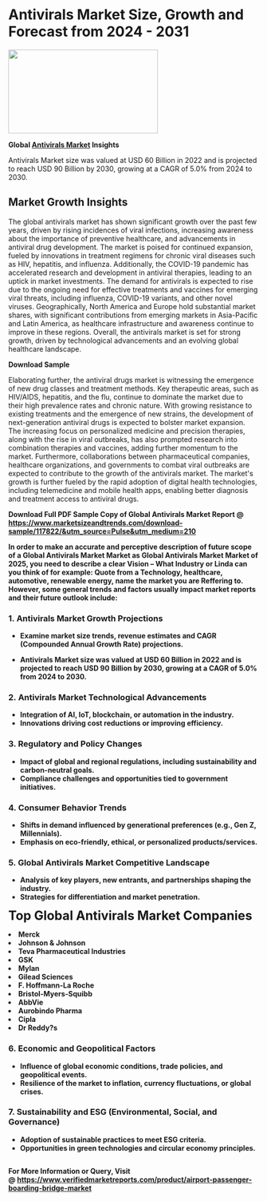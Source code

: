 <H1>Antivirals Market Size, Growth and Forecast from 2024 - 2031</H1><img class="aligncenter size-medium wp-image-584254" src="https://thirdeyenews.in/wp-content/uploads/2024/09/Global-Market-Research-300x168.jpeg" alt="" width="300" height="168" /><p><strong>Global&nbsp;<a href="https://www.marketsizeandtrends.com/download-sample/117822/&amp;utm_source=Pulse&amp;utm_medium=210">Antivirals Market</a> Insights</strong></p><p>Antivirals Market size was valued at USD 60 Billion in 2022 and is projected to reach USD 90 Billion by 2030, growing at a CAGR of 5.0% from 2024 to 2030.</p><p><h2>Market Growth Insights</h2> <p>The global antivirals market has shown significant growth over the past few years, driven by rising incidences of viral infections, increasing awareness about the importance of preventive healthcare, and advancements in antiviral drug development. The market is poised for continued expansion, fueled by innovations in treatment regimens for chronic viral diseases such as HIV, hepatitis, and influenza. Additionally, the COVID-19 pandemic has accelerated research and development in antiviral therapies, leading to an uptick in market investments. The demand for antivirals is expected to rise due to the ongoing need for effective treatments and vaccines for emerging viral threats, including influenza, COVID-19 variants, and other novel viruses. Geographically, North America and Europe hold substantial market shares, with significant contributions from emerging markets in Asia-Pacific and Latin America, as healthcare infrastructure and awareness continue to improve in these regions. Overall, the antivirals market is set for strong growth, driven by technological advancements and an evolving global healthcare landscape.</p> <p><strong>Download Sample</strong></p> <p>Elaborating further, the antiviral drugs market is witnessing the emergence of new drug classes and treatment methods. Key therapeutic areas, such as HIV/AIDS, hepatitis, and the flu, continue to dominate the market due to their high prevalence rates and chronic nature. With growing resistance to existing treatments and the emergence of new strains, the development of next-generation antiviral drugs is expected to bolster market expansion. The increasing focus on personalized medicine and precision therapies, along with the rise in viral outbreaks, has also prompted research into combination therapies and vaccines, adding further momentum to the market. Furthermore, collaborations between pharmaceutical companies, healthcare organizations, and governments to combat viral outbreaks are expected to contribute to the growth of the antivirals market. The market's growth is further fueled by the rapid adoption of digital health technologies, including telemedicine and mobile health apps, enabling better diagnosis and treatment access to antiviral drugs. <p><strong></p><p><span class=""><strong>Download Full PDF Sample Copy of Global Antivirals Market Report</strong> @ <a href="https://www.marketsizeandtrends.com/download-sample/117822/&amp;utm_source=Pulse&amp;utm_medium=210" target="_blank">https://www.marketsizeandtrends.com/download-sample/117822/&amp;utm_source=Pulse&amp;utm_medium=210</a></span></p><p>In order to make an accurate and perceptive description of future scope of a Global&nbsp;Antivirals Market Market as Global&nbsp;Antivirals Market Market of 2025, you need to describe a clear Vision &ndash; What Industry or Linda can you think of for example: Quote from a Technology, healthcare, automotive, renewable energy, name the market you are Reffering to. However, some general trends and factors usually impact market reports and their future outlook include:</p><h3>1.&nbsp;<strong>Antivirals Market Growth Projections</strong></h3><ul><li>Examine market size trends, revenue estimates and CAGR (Compounded Annual Growth Rate) projections.</li><li><p>Antivirals Market size was valued at USD 60 Billion in 2022 and is projected to reach USD 90 Billion by 2030, growing at a CAGR of 5.0% from 2024 to 2030.</p></li></ul><h3>2.&nbsp;<strong>Antivirals Market Technological Advancements</strong></h3><ul><li>Integration of AI, IoT, blockchain, or automation in the industry.</li><li>Innovations driving cost reductions or improving efficiency.</li></ul><h3>3.&nbsp;<strong>Regulatory and Policy Changes</strong></h3><ul><li>Impact of global and regional regulations, including sustainability and carbon-neutral goals.</li><li>Compliance challenges and opportunities tied to government initiatives.</li></ul><h3>4.&nbsp;<strong>Consumer Behavior Trends</strong></h3><ul><li>Shifts in demand influenced by generational preferences (e.g., Gen Z, Millennials).</li><li>Emphasis on eco-friendly, ethical, or personalized products/services.</li></ul><h3>5.&nbsp;<strong>Global Antivirals Market Competitive Landscape</strong></h3><ul><li>Analysis of key players, new entrants, and partnerships shaping the industry.</li><li>Strategies for differentiation and market penetration.</li></ul><p data-pm-slice="1 1 []"><span style="color: inherit; font-family: inherit; font-size: 25px;">Top Global Antivirals Market Companies</span></p><div class="" data-test-id=""><p><li>Merck</li><li> Johnson & Johnson</li><li> Teva Pharmaceutical Industries</li><li> GSK</li><li> Mylan</li><li> Gilead Sciences</li><li> F. Hoffmann-La Roche</li><li> Bristol-Myers-Squibb</li><li> AbbVie</li><li> Aurobindo Pharma</li><li> Cipla</li><li> Dr Reddy?s</li></p></div><h3>6.&nbsp;<strong>Economic and Geopolitical Factors</strong></h3><ul><li>Influence of global economic conditions, trade policies, and geopolitical events.</li><li>Resilience of the market to inflation, currency fluctuations, or global crises.</li></ul><h3>7.&nbsp;<strong>Sustainability and ESG (Environmental, Social, and Governance)</strong></h3><ul><li>Adoption of sustainable practices to meet ESG criteria.</li><li>Opportunities in green technologies and circular economy principles.</li></ul><h2><strong style="font-size: 14px;">For More Information or Query, Visit @&nbsp;</strong><a style="background-color: #ffffff; font-size: 14px;" href="https://www.marketsizeandtrends.com/report/antivirals-market/" target="_blank">https://www.verifiedmarketreports.com/product/airport-passenger-boarding-bridge-market</a></h2>
